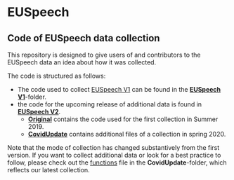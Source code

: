 # EUSpeech
## Code of EUSpeech data collection

This repository is designed to give users of and contributors to the EUSpeech data an idea about how it was collected.

The code is structured as follows:
- The code used to collect [EUSpeech V1](https://dataverse.harvard.edu/dataset.xhtml?persistentId=doi:10.7910/DVN/XPCVEI) can be found in the [**EUSpeech V1**]()-folder.
- the code for the upcoming release of additional data is found in [**EUSpeech V2**](https://github.com/nicolaiberk/EUSpeech/tree/master/EUSpeech%20V2).
  - [**Original**]() contains the code used for the first collection in Summer 2019.
  - [**CovidUpdate**](https://github.com/nicolaiberk/EUSpeech/tree/master/EUSpeech%20V2/CovidUpdate) contains additional files of a collection in spring 2020.

Note that the mode of collection has changed substantively from the first version. If you want to collect additional data or look for a best practice to follow, please check out the [functions]() file in the **CovidUpdate**-folder, which reflects our latest collection.